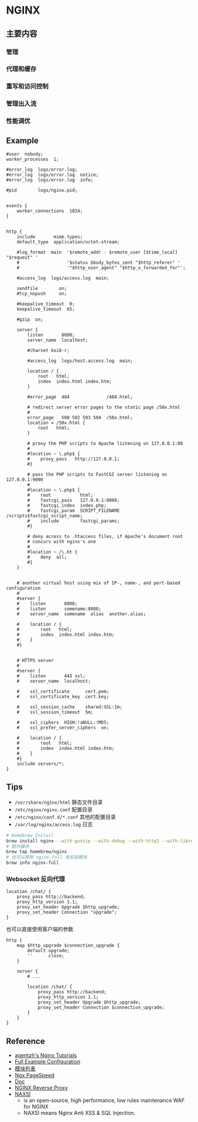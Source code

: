# NGINX

## 主要内容
### 管理
### 代理和缓存
### 重写和访问控制
### 管理出入流
### 性能调优

## Example
```
#user  nobody;
worker_processes  1;

#error_log  logs/error.log;
#error_log  logs/error.log  notice;
#error_log  logs/error.log  info;

#pid        logs/nginx.pid;


events {
    worker_connections  1024;
}


http {
    include       mime.types;
    default_type  application/octet-stream;

    #log_format  main  '$remote_addr - $remote_user [$time_local] "$request" '
    #                  '$status $body_bytes_sent "$http_referer" '
    #                  '"$http_user_agent" "$http_x_forwarded_for"';

    #access_log  logs/access.log  main;

    sendfile        on;
    #tcp_nopush     on;

    #keepalive_timeout  0;
    keepalive_timeout  65;

    #gzip  on;

    server {
        listen       8080;
        server_name  localhost;

        #charset koi8-r;

        #access_log  logs/host.access.log  main;

        location / {
            root   html;
            index  index.html index.htm;
        }

        #error_page  404              /404.html;

        # redirect server error pages to the static page /50x.html
        #
        error_page   500 502 503 504  /50x.html;
        location = /50x.html {
            root   html;
        }

        # proxy the PHP scripts to Apache listening on 127.0.0.1:80
        #
        #location ~ \.php$ {
        #    proxy_pass   http://127.0.0.1;
        #}

        # pass the PHP scripts to FastCGI server listening on 127.0.0.1:9000
        #
        #location ~ \.php$ {
        #    root           html;
        #    fastcgi_pass   127.0.0.1:9000;
        #    fastcgi_index  index.php;
        #    fastcgi_param  SCRIPT_FILENAME  /scripts$fastcgi_script_name;
        #    include        fastcgi_params;
        #}

        # deny access to .htaccess files, if Apache's document root
        # concurs with nginx's one
        #
        #location ~ /\.ht {
        #    deny  all;
        #}
    }


    # another virtual host using mix of IP-, name-, and port-based configuration
    #
    #server {
    #    listen       8000;
    #    listen       somename:8080;
    #    server_name  somename  alias  another.alias;

    #    location / {
    #        root   html;
    #        index  index.html index.htm;
    #    }
    #}


    # HTTPS server
    #
    #server {
    #    listen       443 ssl;
    #    server_name  localhost;

    #    ssl_certificate      cert.pem;
    #    ssl_certificate_key  cert.key;

    #    ssl_session_cache    shared:SSL:1m;
    #    ssl_session_timeout  5m;

    #    ssl_ciphers  HIGH:!aNULL:!MD5;
    #    ssl_prefer_server_ciphers  on;

    #    location / {
    #        root   html;
    #        index  index.html index.htm;
    #    }
    #}
    include servers/*;
}
```

## Tips

* `/usr/share/nginx/html` 静态文件目录
* `/etc/nginx/nginx.conf` 配置目录
* `/etc/nginx/conf.d/*.conf` 其他的配置目录
* `/var/log/nginx/access.log` 日志

```bash
# Homebrew Install
brew install nginx --with-gunzip --with-debug --with-http2 --with-libressl --with-passenger --with-webdav
# 额外模块
brew tap homebrew/nginx
# 也可以使用 nginx-full 来安装模块
brew info nginx-full
```

### Websocket 反向代理
```nginx
location /chat/ {
    proxy_pass http://backend;
    proxy_http_version 1.1;
    proxy_set_header Upgrade $http_upgrade;
    proxy_set_header Connection "upgrade";
}
```

也可以直接使用客户端的参数

```nginx
http {
    map $http_upgrade $connection_upgrade {
        default upgrade;
        ''      close;
    }

    server {
        # ...

        location /chat/ {
            proxy_pass http://backend;
            proxy_http_version 1.1;
            proxy_set_header Upgrade $http_upgrade;
            proxy_set_header Connection $connection_upgrade;
        }
    }
}
```

## Reference
* [agentzh's Nginx Tutorials ](http://openresty.org/download/agentzh-nginx-tutorials-en.html)
* [Full Example Configuration](https://www.nginx.com/resources/wiki/start/topics/examples/full/)
* [模块列表](https://www.nginx.com/resources/wiki/modules/)
* [Ngx PageSpeed](http://ngxpagespeed.com/)
* [Doc](http://nginx.org/en/docs/)
* [NGINX Reverse Proxy](https://www.nginx.com/resources/admin-guide/reverse-proxy/)
* [NAXSI](https://github.com/nbs-system/naxsi)
   * is an open-source, high performance, low rules maintenance WAF for NGINX
   * NAXSI means Nginx Anti XSS & SQL Injection.
<!-- DONE -->

